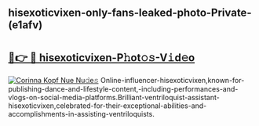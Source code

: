 ## hisexoticvixen-only-fans​-leaked-photo​-Private-(e1afv)


# <h2><a href="https://mediaupload.pro?title=hisexoticvixen&ref=git">🔗👉 🔴 hisexoticvixen-P𝚑ot𝚘𝚜-V𝚒d𝚎o</a></h2>

[![Corinna Kopf Nue Nu𝚍e𝚜](https://i.imgur.com/0qMVB7G.gif)](https://mediaupload.pro?title=hisexoticvixen&ref=git)
Online-influencer-hisexoticvixen,known-for-publishing-dance-and-lifestyle-content,-including-performances-and-vlogs-on-social-media-platforms.Brilliant-ventriloquist-assistant-hisexoticvixen,celebrated-for-their-exceptional-abilities-and-accomplishments-in-assisting-ventriloquists.  